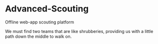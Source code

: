 # Advanced-Scouting
Offline web-app scouting platform

We must find two teams that are like shrubberies, providing us with a little path down the middle to walk on.
